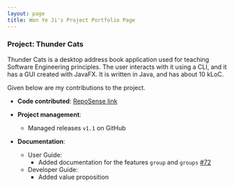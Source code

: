 ```yaml
---
layout: page
title: Won Ye Ji's Project Portfolio Page
---
```


### Project: Thunder Cats

Thunder Cats is a desktop address book application used for teaching Software Engineering principles. The user interacts with it using a CLI, and it has a GUI created with JavaFX. It is written in Java, and has about 10 kLoC.

Given below are my contributions to the project.

* **Code contributed**: [RepoSense link](https://nus-cs2103-ay2122s1.github.io/tp-dashboard/#breakdown=true&search=wonyeji)

* **Project management**:
  * Managed releases `v1.1` on GitHub
  
* **Documentation**:
  * User Guide:
    * Added documentation for the features `group` and `groups` [\#72]()
  * Developer Guide:
    * Added value proposition

